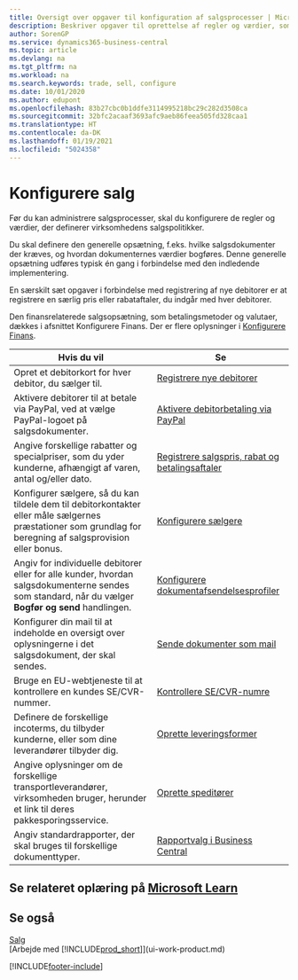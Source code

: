 ```yaml
---
title: Oversigt over opgaver til konfiguration af salgsprocesser | Microsoft Docs
description: Beskriver opgaver til oprettelse af regler og værdier, som du kan bruge til at definere virksomhedens salgspolitikker og -processer.
author: SorenGP
ms.service: dynamics365-business-central
ms.topic: article
ms.devlang: na
ms.tgt_pltfrm: na
ms.workload: na
ms.search.keywords: trade, sell, configure
ms.date: 10/01/2020
ms.author: edupont
ms.openlocfilehash: 83b27cbc0b1ddfe3114995218bc29c282d3508ca
ms.sourcegitcommit: 32bfc2acaaf3693afc9aeb86feea505fd328caa1
ms.translationtype: HT
ms.contentlocale: da-DK
ms.lasthandoff: 01/19/2021
ms.locfileid: "5024358"
---
```

# <a name="setting-up-sales"></a>Konfigurere salg
Før du kan administrere salgsprocesser, skal du konfigurere de regler og værdier, der definerer virksomhedens salgspolitikker.

Du skal definere den generelle opsætning, f.eks. hvilke salgsdokumenter der kræves, og hvordan dokumenternes værdier bogføres. Denne generelle opsætning udføres typisk én gang i forbindelse med den indledende implementering.

En særskilt sæt opgaver i forbindelse med registrering af nye debitorer er at registrere en særlig pris eller rabataftaler, du indgår med hver debitorer.

Den finansrelaterede salgsopsætning, som betalingsmetoder og valutaer, dækkes i afsnittet Konfigurere Finans. Der er flere oplysninger i [Konfigurere Finans](finance-setup-finance.md).

| Hvis du vil | Se |
| --- | --- |
| Opret et debitorkort for hver debitor, du sælger til. |[Registrere nye debitorer](sales-how-register-new-customers.md) |
| Aktivere debitorer til at betale via PayPal, ved at vælge PayPal-logoet på salgsdokumenter. |[Aktivere debitorbetaling via PayPal](sales-how-enable-payment-service-extensions.md) |
| Angive forskellige rabatter og specialpriser, som du yder kunderne, afhængigt af varen, antal og/eller dato. |[Registrere salgspris, rabat og betalingsaftaler](sales-how-record-sales-price-discount-payment-agreements.md) |
| Konfigurer sælgere, så du kan tildele dem til debitorkontakter eller måle sælgernes præstationer som grundlag for beregning af salgsprovision eller bonus. |[Konfigurere sælgere](sales-how-setup-salespeople.md) |
| Angiv for individuelle debitorer eller for alle kunder, hvordan salgsdokumenterne sendes som standard, når du vælger **Bogfør og send** handlingen. |[Konfigurere dokumentafsendelsesprofiler](sales-how-setup-document-send-profiles.md) |
| Konfigurer din mail til at indeholde en oversigt over oplysningerne i det salgsdokument, der skal sendes. |[Sende dokumenter som mail](ui-how-send-documents-email.md) |
|Bruge en EU-webtjeneste til at kontrollere en kundes SE/CVR-nummer.|[Kontrollere SE/CVR-numre](finance-setup-vat.md)|
|Definere de forskellige incoterms, du tilbyder kunderne, eller som dine leverandører tilbyder dig.|[Oprette leveringsformer](sales-how-set-up-shipment-methods.md)|
|Angive oplysninger om de forskellige transportleverandører, virksomheden bruger, herunder et link til deres pakkesporingsservice.|[Oprette speditører](sales-how-to-set-up-shipping-agents.md)|
|Angiv standardrapporter, der skal bruges til forskellige dokumenttyper.|[Rapportvalg i Business Central](across-report-selections.md)|

## <a name="see-related-training-at-microsoft-learn"></a>Se relateret oplæring på [Microsoft Learn](/learn/paths/trade-get-started-dynamics-365-business-central/)

## <a name="see-also"></a>Se også
[Salg](sales-manage-sales.md)  
[Arbejde med [!INCLUDE[prod_short](includes/prod_short.md)]](ui-work-product.md)


[!INCLUDE[footer-include](includes/footer-banner.md)]